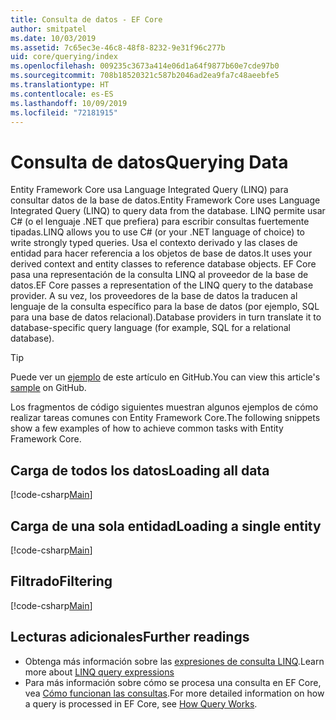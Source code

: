```yaml
---
title: Consulta de datos - EF Core
author: smitpatel
ms.date: 10/03/2019
ms.assetid: 7c65ec3e-46c8-48f8-8232-9e31f96c277b
uid: core/querying/index
ms.openlocfilehash: 009235c3673a414e06d1a64f9877b60e7cde97b0
ms.sourcegitcommit: 708b18520321c587b2046ad2ea9fa7c48aeebfe5
ms.translationtype: HT
ms.contentlocale: es-ES
ms.lasthandoff: 10/09/2019
ms.locfileid: "72181915"
---
```

# <a name="querying-data"></a><span data-ttu-id="aeb49-102">Consulta de datos</span><span class="sxs-lookup"><span data-stu-id="aeb49-102">Querying Data</span></span>

<span data-ttu-id="aeb49-103">Entity Framework Core usa Language Integrated Query (LINQ) para consultar datos de la base de datos.</span><span class="sxs-lookup"><span data-stu-id="aeb49-103">Entity Framework Core uses Language Integrated Query (LINQ) to query data from the database.</span></span> <span data-ttu-id="aeb49-104">LINQ permite usar C# (o el lenguaje .NET que prefiera) para escribir consultas fuertemente tipadas.</span><span class="sxs-lookup"><span data-stu-id="aeb49-104">LINQ allows you to use C# (or your .NET language of choice) to write strongly typed queries.</span></span> <span data-ttu-id="aeb49-105">Usa el contexto derivado y las clases de entidad para hacer referencia a los objetos de base de datos.</span><span class="sxs-lookup"><span data-stu-id="aeb49-105">It uses your derived context and entity classes to reference database objects.</span></span> <span data-ttu-id="aeb49-106">EF Core pasa una representación de la consulta LINQ al proveedor de la base de datos.</span><span class="sxs-lookup"><span data-stu-id="aeb49-106">EF Core passes a representation of the LINQ query to the database provider.</span></span> <span data-ttu-id="aeb49-107">A su vez, los proveedores de la base de datos la traducen al lenguaje de la consulta específico para la base de datos (por ejemplo, SQL para una base de datos relacional).</span><span class="sxs-lookup"><span data-stu-id="aeb49-107">Database providers in turn translate it to database-specific query language (for example, SQL for a relational database).</span></span>

> [!TIP]
> <span data-ttu-id="aeb49-108">Puede ver un [ejemplo](https://github.com/aspnet/EntityFramework.Docs/tree/master/samples/core/Querying) de este artículo en GitHub.</span><span class="sxs-lookup"><span data-stu-id="aeb49-108">You can view this article's [sample](https://github.com/aspnet/EntityFramework.Docs/tree/master/samples/core/Querying) on GitHub.</span></span>

<span data-ttu-id="aeb49-109">Los fragmentos de código siguientes muestran algunos ejemplos de cómo realizar tareas comunes con Entity Framework Core.</span><span class="sxs-lookup"><span data-stu-id="aeb49-109">The following snippets show a few examples of how to achieve common tasks with Entity Framework Core.</span></span>

## <a name="loading-all-data"></a><span data-ttu-id="aeb49-110">Carga de todos los datos</span><span class="sxs-lookup"><span data-stu-id="aeb49-110">Loading all data</span></span>

[!code-csharp[Main](../../../samples/core/Querying/Basics/Sample.cs#LoadingAllData)]

## <a name="loading-a-single-entity"></a><span data-ttu-id="aeb49-111">Carga de una sola entidad</span><span class="sxs-lookup"><span data-stu-id="aeb49-111">Loading a single entity</span></span>

[!code-csharp[Main](../../../samples/core/Querying/Basics/Sample.cs#LoadingSingleEntity)]

## <a name="filtering"></a><span data-ttu-id="aeb49-112">Filtrado</span><span class="sxs-lookup"><span data-stu-id="aeb49-112">Filtering</span></span>

[!code-csharp[Main](../../../samples/core/Querying/Basics/Sample.cs#Filtering)]

## <a name="further-readings"></a><span data-ttu-id="aeb49-113">Lecturas adicionales</span><span class="sxs-lookup"><span data-stu-id="aeb49-113">Further readings</span></span>

- <span data-ttu-id="aeb49-114">Obtenga más información sobre las [expresiones de consulta LINQ](/dotnet/csharp/programming-guide/concepts/linq/basic-linq-query-operations).</span><span class="sxs-lookup"><span data-stu-id="aeb49-114">Learn more about [LINQ query expressions](/dotnet/csharp/programming-guide/concepts/linq/basic-linq-query-operations)</span></span>
- <span data-ttu-id="aeb49-115">Para más información sobre cómo se procesa una consulta en EF Core, vea [Cómo funcionan las consultas](xref:core/querying/how-query-works).</span><span class="sxs-lookup"><span data-stu-id="aeb49-115">For more detailed information on how a query is processed in EF Core, see [How Query Works](xref:core/querying/how-query-works).</span></span>
